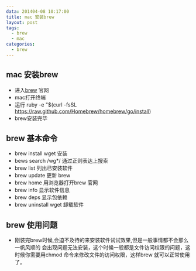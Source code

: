 ```yaml
---
data: 201404-08 10:17:00
title: mac 安装brew
layout: post
tags:
  - brew
  - mac
categories:
  - brew
---
```


 ## mac 安装brew

  +  进入<a href="#">brew</a> 官网
  +  mac打开终端
  +  运行 ruby -e "$(curl -fsSL https://raw.github.com/Homebrew/homebrew/go/install)
  + brew安装完毕

 ## brew 基本命令

  + brew install wget  安装
  + bews search /wg*/  通过正则表达上搜索
  + brew list 列出已安装软件
  + brew update    更新 brew
  + brew home  用浏览器打开brew 官网
  + brew info  显示软件信息
  + brew deps  显示包依赖
  + brew uninstall wget 卸载软件

 ## brew 使用问题

  + 刚装完brew时候,会迫不及待的来安装软件试试效果,但是一般事情都不会那么一帆风顺的 会出现问题无法安装，这个时候一般都是文件访问权限的问题，这时候你需要用chmod 命令来修改文件的访问权限，这样brew 就可以正常使用了。 
